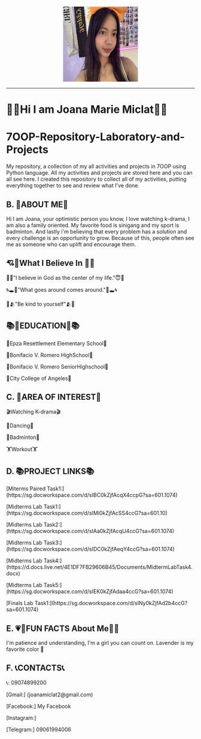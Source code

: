 <p align="center">
  <img src="Images/Messenger_creation_7E5C84B3-75A1-489D-89EF-6172897F9922.jpeg" width="200" height="200">
</p>


---

#               🦋🪻Hi I am Joana Marie Miclat🪻🦋

  <div class="section">
    <h1>7OOP-Repository-Laboratory-and-Projects</h1>
    <p>My repository, a collection of my all activities and projects in 7OOP using Python language. All my activities and projects are stored here and you can all see here. I created this repository to collect all of my activities, putting everything together to see and review what I've done.</p>
  </div>

  <div class="section">
    <h2>B. 🫶ABOUT ME🫶</h2>
    <p>Hi I am Joana, your optimistic person you know, I love watching k-drama, I am also a family oriented. My favorite food is sinigang and my sport is badminton. And lastly i'm believing that every problem has a solution and every challenge is an opportunity to grow. Because of this, people often see me as someone who can uplift and encourage them.</p>
  </div>

  <div class="section">
  <h2> 💘💞What I Believe In 💞💘 </h2>
  <p>  🙏😇"I believe in God as the center of my life."😇🙏  </p>
  <p>  🌀🕳️💫"What goes around comes around."💫🕳️🌀  </p>
  <p>  🫶🫂"Be kind to yourself"🫂🫶  </p>

  <div class="section">
  <h2>  📚🏫EDUCATION🏫📚  </h2>
  <p> 📍Epza Resettlement Elementary School📍  </p>
  <p> 📍Bonifacio V. Romero HighSchool📍  </p>
  <p> 📍Bonifacio V. Romero SeniorHighschool📍 </p>
  <p> 📍City College of Angeles📍  </p>

  <div class="section">
    <h2>C. 🌸AREA OF INTEREST🌸</h2>
    <p>🎬Watching K-drama🎬<p/>
    <p>💃Dancing💃<p>
    <p>🏸Badminton🏸</p>
    <p>🏋️Workout🏋️</p>

  <div class="section">
    <h2>D. 📚PROJECT LINKS📚</h2>
         [Miterms Paired Task1:] (https://sg.docworkspace.com/d/sIBC0kZjfAcqX4ccpG?sa=601.1074)
    </p> [Midterms Lab Task1:](https://sg.docworkspace.com/d/sIMi0kZjfAcSS4ccG?sa=601.10)</p>
    </p> [Midterms Lab Task2:](https://sg.docworkspace.com/d/sIAa0kZjfAcqU4ccG?sa=601.1074) </p>
    </p> [Midterms Lab Task3:](https://sg.docworkspace.com/d/sIDC0kZjfAeqY4ccG?sa=601.1074) </p>
    </p> [Midterms Lab Task4:](https://d.docs.live.net/4E1DF7FB29606B45/Documents/MidtermLabTask4.docx) </p>
    </p> [Midterms Lab Task5:](https://sg.docworkspace.com/d/sIEK0kZjfAdaa4ccG?sa=601.1074) </p>
    </p> [Finals Lab Task1:](https://sg.docworkspace.com/d/sINy0kZjfAd2b4ccG?sa=601.1074) </p>
  </div>

  <div class="section">
    <h2>E. 💗🥇FUN FACTS About Me🥇💗</h2>
    <p>I'm patience and understanding, I'm a girl you can count on. Lavender is my favorite color 🌸</p>
  </div>

  <div class="section">
    <h2>F. 📞CONTACTS📞</h2>
    <p>📞: 09074899200 <p>
    <p> [Gmail:] (joanamiclat2@gmail.com) <p>
    <p>[Facebook:] <a (href="https://www.facebook.com/share/15LnUMWCtB/")>My Facebook</a></p>
    <p>[Instagram:]  <a(https://www.instagram.com/ikrjnn.x?igsh=ZjF1dTBuenFrbGhh) </a></p>
    <p>[Telegram:] 09061994006 </p>
  </div>

</body>
</html>
